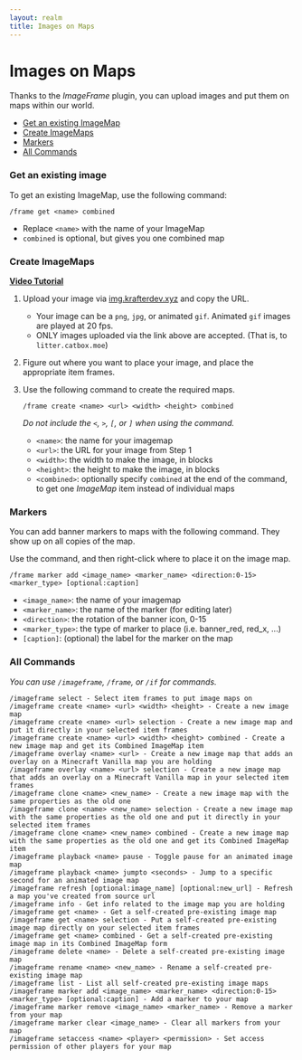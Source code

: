 ```yaml
---
layout: realm
title: Images on Maps
---
```

# Images on Maps

Thanks to the *ImageFrame* plugin, you can upload images and put them on maps within our world.

- [Get an existing ImageMap](#get-an-existing-image)
- [Create ImageMaps](#create-imagemaps)
- [Markers](#markers)
- [All Commands](#all-commands)

### Get an existing image

To get an existing ImageMap, use the following command:
```
/frame get <name> combined
```
- Replace `<name>` with the name of your ImageMap
- `combined` is optional, but gives you one combined map

### Create ImageMaps

**[Video Tutorial](https://youtu.be/N0PnFbWPD1A)**

1. Upload your image via [img.krafterdev.xyz](https://img.krafterdev.xyz) and copy the URL.
   - Your image can be a `png`, `jpg`, or animated `gif`. Animated `gif` images are played at 20 fps.
   - ONLY images uploaded via the link above are accepted. (That is, to `litter.catbox.moe`)

2. Figure out where you want to place your image, and place the appropriate item frames.

3. Use the following command to create the required maps.
   ```
   /frame create <name> <url> <width> <height> combined
   ```
   *Do not include the `<`, `>`, `[`, or `]` when using the command.*
   - `<name>`: the name for your imagemap
   - `<url>`: the URL for your image from Step 1
   - `<width>`: the width to make the image, in blocks
   - `<height>`: the height to make the image, in blocks
   - `<combined>`: optionally specify `combined` at the end of the command, to get one *ImageMap* item instead of individual maps

### Markers

You can add banner markers to maps with the following command. They show up on all copies of the map.

Use the command, and then right-click where to place it on the image map.
```
/frame marker add <image_name> <marker_name> <direction:0-15> <marker_type> [optional:caption]
```
- `<image_name>`: the name of your imagemap
- `<marker_name>`: the name of the marker (for editing later)
- `<direction>`: the rotation of the banner icon, 0-15
- `<marker_type>`: the type of marker to place (i.e. banner_red, red_x, ...)
- `[caption]`: (optional) the label for the marker on the map

### All Commands

*You can use `/imageframe`, `/frame`, or `/if` for commands.*
```
/imageframe select - Select item frames to put image maps on
/imageframe create <name> <url> <width> <height> - Create a new image map
/imageframe create <name> <url> selection - Create a new image map and put it directly in your selected item frames
/imageframe create <name> <url> <width> <height> combined - Create a new image map and get its Combined ImageMap item
/imageframe overlay <name> <url> - Create a new image map that adds an overlay on a Minecraft Vanilla map you are holding
/imageframe overlay <name> <url> selection - Create a new image map that adds an overlay on a Minecraft Vanilla map in your selected item frames
/imageframe clone <name> <new_name> - Create a new image map with the same properties as the old one
/imageframe clone <name> <new_name> selection - Create a new image map with the same properties as the old one and put it directly in your selected item frames
/imageframe clone <name> <new_name> combined - Create a new image map with the same properties as the old one and get its Combined ImageMap item
/imageframe playback <name> pause - Toggle pause for an animated image map
/imageframe playback <name> jumpto <seconds> - Jump to a specific second for an animated image map
/imageframe refresh [optional:image_name] [optional:new_url] - Refresh a map you've created from source url
/imageframe info - Get info related to the image map you are holding
/imageframe get <name> - Get a self-created pre-existing image map
/imageframe get <name> selection - Put a self-created pre-existing image map directly on your selected item frames
/imageframe get <name> combined - Get a self-created pre-existing image map in its Combined ImageMap form
/imageframe delete <name> - Delete a self-created pre-existing image map
/imageframe rename <name> <new_name> - Rename a self-created pre-existing image map
/imageframe list - List all self-created pre-existing image maps
/imageframe marker add <image_name> <marker_name> <direction:0-15> <marker_type> [optional:caption] - Add a marker to your map
/imageframe marker remove <image_name> <marker_name> - Remove a marker from your map
/imageframe marker clear <image_name> - Clear all markers from your map
/imageframe setaccess <name> <player> <permission> - Set access permission of other players for your map
```
